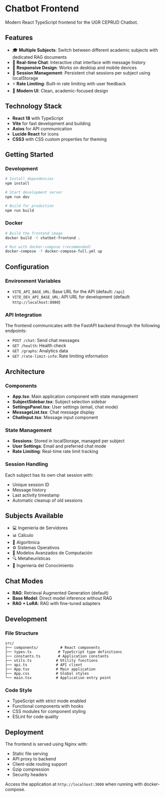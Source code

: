 # Chatbot Frontend

Modern React TypeScript frontend for the UGR CEPRUD Chatbot.

## Features

- 🎓 **Multiple Subjects**: Switch between different academic subjects with dedicated RAG documents
- 💬 **Real-time Chat**: Interactive chat interface with message history
- 📱 **Responsive Design**: Works on desktop and mobile devices
- 🔄 **Session Management**: Persistent chat sessions per subject using localStorage
- ⚡ **Rate Limiting**: Built-in rate limiting with user feedback
- 🎨 **Modern UI**: Clean, academic-focused design

## Technology Stack

- **React 18** with TypeScript
- **Vite** for fast development and building
- **Axios** for API communication
- **Lucide React** for icons
- **CSS3** with CSS custom properties for theming

## Getting Started

### Development

```bash
# Install dependencies
npm install

# Start development server
npm run dev

# Build for production
npm run build
```

### Docker

```bash
# Build the frontend image
docker build -t chatbot-frontend .

# Run with docker-compose (recommended)
docker-compose -f docker-compose-full.yml up
```

## Configuration

### Environment Variables

- `VITE_API_BASE_URL`: Base URL for the API (default: `/api`)
- `VITE_DEV_API_BASE_URL`: API URL for development (default: `http://localhost:8080`)

### API Integration

The frontend communicates with the FastAPI backend through the following endpoints:

- `POST /chat`: Send chat messages
- `GET /health`: Health check
- `GET /graphs`: Analytics data
- `GET /rate-limit-info`: Rate limiting information

## Architecture

### Components

- **App.tsx**: Main application component with state management
- **SubjectSidebar.tsx**: Subject selection sidebar
- **SettingsPanel.tsx**: User settings (email, chat mode)
- **MessageList.tsx**: Chat message display
- **ChatInput.tsx**: Message input component

### State Management

- **Sessions**: Stored in localStorage, managed per subject
- **User Settings**: Email and preferred chat mode
- **Rate Limiting**: Real-time rate limit tracking

### Session Handling

Each subject has its own chat session with:
- Unique session ID
- Message history
- Last activity timestamp
- Automatic cleanup of old sessions

## Subjects Available

- 💻 Ingeniería de Servidores
- 📊 Cálculo
- 🧩 Algorítmica
- ⚙️ Sistemas Operativos
- 🧠 Modelos Avanzados de Computación
- 🔍 Metaheurísticas
- 📄 Ingeniería del Conocimiento

## Chat Modes

- **RAG**: Retrieval Augmented Generation (default)
- **Base Model**: Direct model inference without RAG
- **RAG + LoRA**: RAG with fine-tuned adapters

## Development

### File Structure

```
src/
├── components/          # React components
├── types.ts            # TypeScript type definitions
├── constants.ts        # Application constants
├── utils.ts           # Utility functions
├── api.ts             # API client
├── App.tsx            # Main application
├── App.css            # Global styles
└── main.tsx           # Application entry point
```

### Code Style

- TypeScript with strict mode enabled
- Functional components with hooks
- CSS modules for component styling
- ESLint for code quality

## Deployment

The frontend is served using Nginx with:
- Static file serving
- API proxy to backend
- Client-side routing support
- Gzip compression
- Security headers

Access the application at `http://localhost:3000` when running with docker-compose.
